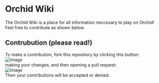 # Orchid Wiki
The Orchid Wiki is a place for all information neccesary to play on Orchid! Feel free to contribute as shown below.

## Contrubution (please read!)
To make a contribution, fork this repository by clicking this button:  
![image](https://user-images.githubusercontent.com/118416443/217351326-ae605593-c4b9-46e5-8b9a-79ef4c429da0.png)  
making your changes, and then opening a pull request:  
![image](https://user-images.githubusercontent.com/118416443/217351528-eba81f78-988a-4448-80a7-fa265405c058.png)  
Then your contributions will be accepted or denied. 
